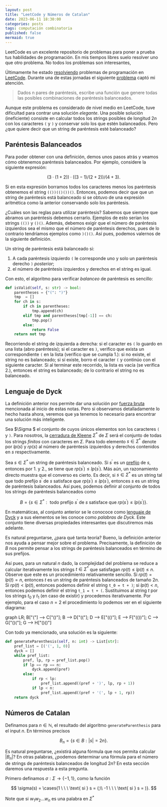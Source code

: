 ```yaml
---
layout: post
title: "LeetCode y Números de Catalan"
date: 2023-06-11 18:30:00
categories: posts
tags: computación combinatoria
published: false
mermaid: true
---
```


LeetCode es un excelente repositorio de problemas para poner a prueba tus habilidades de programación. En mis tiempos libres suelo resolver uno que otro problema. No todos los problemas son interesantes, 

Últimamente he estado [resolviendo](https://github.com/luisgrivas/leetcode) problemas de programación en [LeetCode](https://leetcode.com). Durante una de estas jornadas el siguiente [problema](https://leetcode.com/problems/generate-parentheses/description/) captó mi atención.

> Dados n pares de paréntesis, escribe una función que genere todas las posibles combinaciones de paréntesis balanceados.

Aunque este problema es considerado de nivel medio en LeetCode, tuve dificultad para contrar una solución _elegante_. Una posible solución (ineficiente) consiste en calcular todos los strings posibles de longitud $2n$ con los caracteres ```(``` y ```)``` y conservar solo los que estén balanceados. Pero ¿que quiere decir que un string de paréntesis esté balanceado?

## Paréntesis Balanceados

Para poder obtener con una definición, demos unos pasos atrás y veamos cómo obtenemos paréntesis balanceados. Por ejemplo, considere la siguiente expresión: 

$$(3 \cdot (1 + 2)) \cdot ((3 - 1) / (2 + 2)) / (4 + 3).$$

Si en esta expresión borramos todos los caracteres menos los paréntesis obtenemos el string ```(())(()())()```. Entonces, podemos decir que que un string de paréntesis está balanceado si se obtuvo de una expresión aritmética como la anterior conservando solo los paréntesis. 

¿Cuáles son las reglas para utilizar paréntesis? Sabemos que siempre que abramos un paréntesis debemos cerrarlo. Ejemplos de esto serían los strings  ```(())``` y ```()()```. Además, debemos exigir que el número de paréntesis izquierdos sea el mismo que el número de paréntesis derechos, pues de lo contrario tendríamos ejemplos como ```)()()```. Así pues, podemos valernos de la siguiente definición.

Un string de paréntesis está balanceado si:
1. A cada paréntesis izquierdo ```(``` le corresponde uno y solo un paréntesis derecho ```)``` _posterior_;
2. el número de paréntesis izquierdos y derechos en el string es igual.

Con esto, el algoritmo para verificar _balanceo_ de paréntesis es sencillo: 

```python
def isValid(self, s: str) -> bool:
	parentheses = {"(": ")"}
	tmp  = []
    for ch in s:
    	if ch in parentheses:
    		tmp.append(ch)
        elif tmp and parentheses[tmp[-1]] == ch:
            tmp.pop()
        else:
            return False
    return not tmp
```

Recorriendo el string de izquierda a derecha: si el caracter es ```(``` lo guardo en una lista (abro paréntesis); si el caracter es ```)```, verifico que exista un correspondiente ```(``` en la lista (verifico que se cumpla 1.): si no existe, el string no es balanceado; si sí existe, borro el caracter ```(``` y continúo con el siguiente caracter. Si al terminar este recorrido, la lista es vacía (se verifica 2.), entonces el string es balanceado; de lo contrario el string no es balanceado.



 ## Lenguaje de Dyck

La definición anterior nos permite dar una solución por [fuerza bruta](https://en.wikipedia.org/wiki/Brute-force_search) mencionada al inicio de estas notas. Pero si observamos detalladamente lo hecho hasta ahora, veremos que ya tenemos lo necesario para encontrar una solución más inteligente.

Sea $\Sigma $ el conjunto de cuyos únicos elementos son los caracteres ```(``` y ```)```. Para nosotros, la [cerradura de Kleene](https://en.wikipedia.org/wiki/Kleene_star) $\Sigma^\ast$  de $\Sigma$ será el conjunto de todas los strings _finitos_ con caracteres en $\Sigma$. Para todo elemento $s\in \Sigma^\ast$ denote por $lp(s)$ y $rp(s)$ al número de paréntesis izquierdos y derechos contenidos en $s$ respectivamente.

Sea $s\in \Sigma^\ast$ un string de paréntesis balanceado. Si $s^\prime$ es un [prefijo](https://en.wikipedia.org/wiki/Substring#Prefix) de $s$, entonces por 1. y 2., se tiene que $rp(s^\prime) \leq lp(s^\prime)$. Más aún, un razonamiento directo muestra que el converso es cierto. Es decir, si $s\in \Sigma^\ast$ es un string tal que todo prefijo $s^\prime$ de $s$ satisface que $rp(s^\prime) \leq lp(s^\prime)$, entonces $s$ es un string de paréntesis balanceados. Así pues, podemos definir al conjunto de todos los strings de paréntesis balanceados como 

$$B = \{s \in \Sigma^\ast: \text{ todo prefijo } s^\prime \text{ de } s \text{ satisface que } rp(s^\prime) \leq lp(s^\prime)  \}. $$

En matemáticas, al conjunto anterior se le conococe como [lenguaje de Dyck](https://en.wikipedia.org/wiki/Dyck_language) y a sus elementos se les conoce como *palabras de Dyck*. Este conjunto tiene diversas propiedades interesantes que discutiremos más adelante. 

Es natural preguntarse, ¿para qué tanta teoría? Bueno, la definición anterior nos ayuda a pensar mejor sobre el problema. Precisamente, la definición de $B$ nos permite pensar a los strings de paréntesis balanceados en término de sus prefijos. 

Así pues, para un natural $n$ dado, la complejidad del problema se reduce a calcular iterativamente los strings $t\in \Sigma^\ast$ que satisfagan $rp(t) \leq lp(t) \leq n$. Observe que este es un procedimiento relativamente sencillo. Si $rp(t) = lp(t) = n$, entonces $t$ es un string de paréntesis balanceados de tamaño $2n$. Si $rp(t) < lp(t)$, entonces podemos definir el string ```t_0 = t + )```; si $lp(t) < n$, entonces podemos definir el string ```t_1 = t + (```. Sustituimos al string $t$ por los strings $t_0$ y $t_1$ (en caso de existir) y procedemos iterativamente. Por ejemplo, para el caso $n = 2$ el procedimiento lo podemos ver en el siguiente diagrama:

<div class="mermaid">
graph LR;
   B["("] --> C["()"];
   B --> D["(("];
   D --> E["(()"];
   E --> F["(())"];
   C --> G["()("];
   G --> H["()()"]
</div>


Con todo ya mencionado, una solución es la siguiente:

```python
def generateParenthesis(self, n: int) -> List[str]:
    pref_list = [('(', 1, 0)]
    dyck = []
    while pref_list:
        pref, lp, rp = pref_list.pop()
        if lp == rp == n:
            dyck.append(pref)
        else:
            if rp < lp:
                pref_list.append((pref + ')', lp, rp + 1))      
            if lp < n:
                pref_list.append((pref + '(', lp + 1, rp))       
    return dyck
```

## Números de Catalan

Definamos para $n \in \mathbb{N}$, el resultado del algoritmo ```generateParenthesis``` para el input $n$. En términos precisos

$$ B_n = \{ s \in B: \lvert s \rvert = 2n \}.$$

Es natural preguntarse, ¿existirá alguna fórmula que nos permita calcular $\lvert B_n \rvert$? En otras palabras, ¿podemos determinar una fórmula para el número de strings de paréntesis balanceados de longitud $2n$? En esta sección daremos una respuesta a esta pregunta. 

Primero definamos $\sigma: \Sigma \rightarrow \{-1, 1\},$ como la función

$$
\sigma(s) =  \cases{1 \ \ \ \text{ si } s = (;\\ 
-1  \ \ \ \text{ si } s = )}.
$$


Note que si $w_1 w_2 \ldots w_n$ es una palabra en $\Sigma^\ast$  


<!---
Veamos primero algunos conceptos relacionados con la pregunta anterior. Para $n, k \in \mathbb{N}$, denotemos por $N(n, k)$ al número de elementos de $B_n$ en los que el string ```()``` aparezca exactamente $k$ veces como [substring](https://en.wikipedia.org/wiki/Substring). Por ejemplo, $N(3,2) = 3$ ya que

```
(()())   (())()   ()(())    
```

son los únicos strings en $B_3$ en los que ```()``` aparece **dos veces** como substring. A los números $N(n, k)$ se les conoce como [números de Nayarana](https://en.wikipedia.org/wiki/Narayana_number).


Con esto en mente, tratemos de determinar una fórmula para $N(n, k)$. En primer lugar, es claro que $N(n, 1) = 1$ y que $N(n, n) = 1$. Vea, por ejemplo,  que para el caso $n=3$ se tienen únicamente los siguientes strings:

```
((()))    ()()()
```



**Teorema.** Se tiene que 
$$N(n, k) = \frac{1}{n} {n \choose k } \cdot { n \choose k-1}$$


**Teorema**. Se tiene que 

$$C_n = \sum_{k=1}^n N(n, k),$$
donde $C_n$ es el n-ésimo número de Catalan.
_Demostración_: Recuerde que el n-ésimo número de Catalan esta dado por la ecuación $C_n = \frac{1}{n+1}{2n \choose n}$. Por tanto, demostrar el teorema es demostrar que

$$\sum_{k=1}^n N(n, k) = \frac{1}{n+1}{2n \choose n}.$$

Note que por el Teorema (tal), el lado izquierdo de la ecuación es igual a 

$$
\begin{eqnarray}
 \sum_{k=1}^n N(n, k) &=& \sum_{k=1}^n  \frac{1}{n} {n \choose k } \cdot { n \choose k-1} \\
 &=& \sum_{k=1}^n 
\end{eqnarray}
$$
--->

